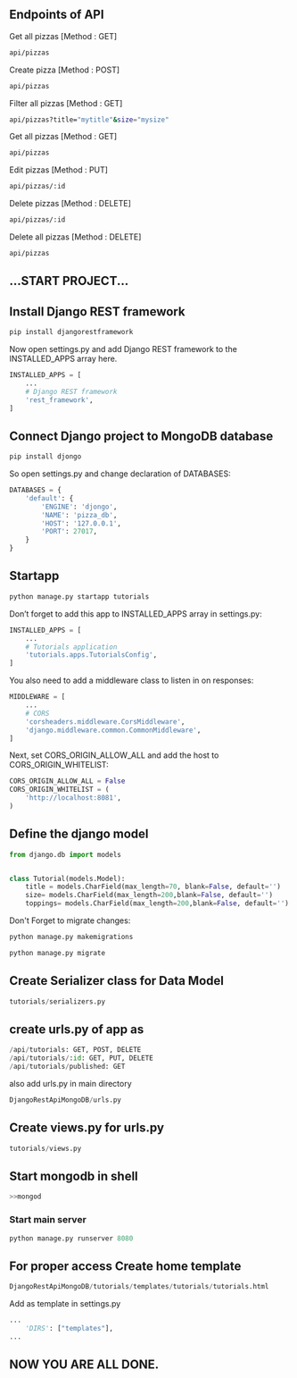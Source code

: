 
## Endpoints of API


Get all pizzas [Method : GET]
```bash
api/pizzas
```
Create pizza [Method : POST]
```bash
api/pizzas
```
Filter all pizzas [Method : GET]
```bash
api/pizzas?title="mytitle"&size="mysize"
```
Get all pizzas [Method : GET]
```bash
api/pizzas
```
Edit pizzas [Method : PUT]
```bash
api/pizzas/:id
```
Delete pizzas [Method : DELETE]
```bash
api/pizzas/:id
```
Delete all pizzas [Method : DELETE]
```bash
api/pizzas
```

## ...START PROJECT...

## Install Django REST framework


```python
pip install djangorestframework
```

Now open settings.py and add Django REST framework to the INSTALLED_APPS array here.

```python
INSTALLED_APPS = [
    ...
    # Django REST framework 
    'rest_framework',
]
```

## Connect Django project to MongoDB database



```python
pip install djongo
```

So open settings.py and change declaration of DATABASES:
```python
DATABASES = {
    'default': {
        'ENGINE': 'djongo',
        'NAME': 'pizza_db',
        'HOST': '127.0.0.1',
        'PORT': 27017,
    }
}
```

## Startapp 
```python
python manage.py startapp tutorials
```
Don’t forget to add this app to INSTALLED_APPS array in settings.py:
```python
INSTALLED_APPS = [
    ...
    # Tutorials application 
    'tutorials.apps.TutorialsConfig',
]
```

You also need to add a middleware class to listen in on responses:
```python
MIDDLEWARE = [
    ...
    # CORS
    'corsheaders.middleware.CorsMiddleware',
    'django.middleware.common.CommonMiddleware',
]
```
Next, set CORS_ORIGIN_ALLOW_ALL and add the host to CORS_ORIGIN_WHITELIST:
```python
CORS_ORIGIN_ALLOW_ALL = False
CORS_ORIGIN_WHITELIST = (
    'http://localhost:8081',
)
```

## Define the django model

```python
from django.db import models


class Tutorial(models.Model):
    title = models.CharField(max_length=70, blank=False, default='')
    size= models.CharField(max_length=200,blank=False, default='')
    toppings= models.CharField(max_length=200,blank=False, default='')
```
Don't Forget to migrate changes:

```python
python manage.py makemigrations

python manage.py migrate
```

## Create Serializer class for Data Model

```python
tutorials/serializers.py
```

## create urls.py of app as

```python
/api/tutorials: GET, POST, DELETE
/api/tutorials/:id: GET, PUT, DELETE
/api/tutorials/published: GET
```

also add urls.py in main directory
```python
DjangoRestApiMongoDB/urls.py
```

## Create views.py for urls.py

```python
tutorials/views.py
```

## Start mongodb in shell
```python
>>mongod
```

### Start main server
```python
python manage.py runserver 8080
```

## For proper access Create home template

```python
DjangoRestApiMongoDB/tutorials/templates/tutorials/tutorials.html
```

Add as template in settings.py
```python
...
    'DIRS': ["templates"],
...
```




## NOW YOU ARE ALL DONE.
